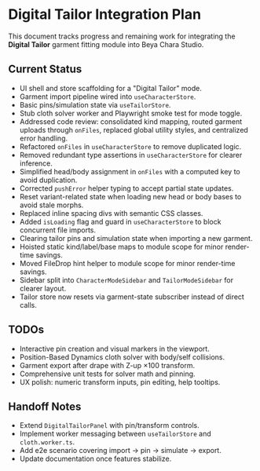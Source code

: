 # Digital Tailor Integration Plan

This document tracks progress and remaining work for integrating the **Digital Tailor** garment fitting module into Beya Chara Studio.

## Current Status

- UI shell and store scaffolding for a "Digital Tailor" mode.
- Garment import pipeline wired into `useCharacterStore`.
- Basic pins/simulation state via `useTailorStore`.
- Stub cloth solver worker and Playwright smoke test for mode toggle.
- Addressed code review: consolidated kind mapping, routed garment uploads through `onFiles`, replaced global utility styles, and centralized error handling.
- Refactored `onFiles` in `useCharacterStore` to remove duplicated logic.
- Removed redundant type assertions in `useCharacterStore` for clearer inference.
- Simplified head/body assignment in `onFiles` with a computed key to avoid duplication.
- Corrected `pushError` helper typing to accept partial state updates.
- Reset variant-related state when loading new head or body bases to avoid stale morphs.
- Replaced inline spacing divs with semantic CSS classes.
- Added `isLoading` flag and guard in `useCharacterStore` to block concurrent file imports.
- Clearing tailor pins and simulation state when importing a new garment.
- Hoisted static kind/label/base maps to module scope for minor render-time savings.
- Moved FileDrop hint helper to module scope for minor render-time savings.
- Sidebar split into `CharacterModeSidebar` and `TailorModeSidebar` for clearer layout.
- Tailor store now resets via garment-state subscriber instead of direct calls.

## TODOs

- Interactive pin creation and visual markers in the viewport.
- Position-Based Dynamics cloth solver with body/self collisions.
- Garment export after drape with Z-up ×100 transform.
- Comprehensive unit tests for solver math and pinning.
- UX polish: numeric transform inputs, pin editing, help tooltips.

## Handoff Notes

- Extend `DigitalTailorPanel` with pin/transform controls.
- Implement worker messaging between `useTailorStore` and `cloth.worker.ts`.
- Add e2e scenario covering import → pin → simulate → export.
- Update documentation once features stabilize.

